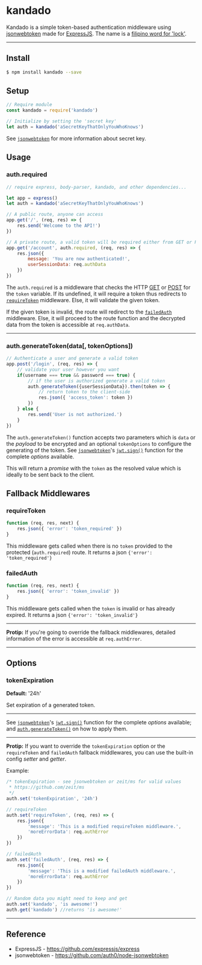 # kandado

Kandado is a simple token-based authentication middleware using [jsonwebtoken](https://github.com/auth0/node-jsonwebtoken) made for [ExpressJS](https://github.com/expressjs/express). The name is a [filipino word for 'lock'](https://translate.google.com.ph/#auto/en/kandado).

---
## Install

```bash
$ npm install kandado --save
```

## Setup

```js
// Require module
const kandado = require('kandado')

// Initialize by setting the 'secret key'
let auth = kandado('aSecretKeyThatOnlyYouWhoKnows')
```
See [`jsonwebtoken`](https://github.com/auth0/node-jsonwebtoken#jsonwebtoken) for more information about secret key.

## Usage

### auth.required
```js
// require express, body-parser, kandado, and other dependencies...

let app = express()
let auth = kandado('aSecretKeyThatOnlyYouWhoKnows')

// A public route, anyone can access
app.get('/', (req, res) => {
	res.send('Welcome to the API!')
})

// A private route, a valid token will be required either from GET or POST
app.get('/account', auth.required, (req, res) => {
	res.json({
		message: 'You are now authenticated!',
		userSessionData: req.authData
	})
})
```
The `auth.required` is a middleware that checks the HTTP [GET](http://expressjs.com/en/4x/api.html#req.query) or [POST](http://expressjs.com/en/4x/api.html#req.body) for the `token` variable. If its undefined, it will require a token thus redirects to [`requireToken`](#requiretoken) middleware. Else, it will validate the given token.

If the given token is invalid, the route will redirect to the [`failedAuth`](#failedauth) middleware. Else, it will proceed to the route function and the decrypted data from the token is accessible at `req.authData`.

---
### auth.generateToken(data[, tokenOptions])
```js
// Authenticate a user and generate a valid token
app.post('/login', (req, res) => {
	// validate your user however you want
	if(username === true && password === true) {
		// if the user is authorized generate a valid token
		auth.generateToken({userSessionData}).then(token => {
			// return token to the client-side
			res.json({ 'access_token': token })
		})
	} else {
		res.send('User is not authorized.')
	}
})
```
The `auth.generateToken()` function accepts two parameters which is `data` or the _payload_ to be encrypted and an optional `tokenOptions` to configure the generating of the token. See [`jsonwebtoken`](https://github.com/auth0/node-jsonwebtoken#jsonwebtoken)'s [`jwt.sign()`](https://github.com/auth0/node-jsonwebtoken#jwtsignpayload-secretorprivatekey-options-callback) function for the complete _options_ available.

This will return a _promise_ with the `token` as the resolved value which is ideally to be sent back to the client.

## Fallback Middlewares

### requireToken
```js
function (req, res, next) {
	res.json({ 'error': 'token_required' })
}
```
This middleware gets called when there is no `token` provided to the protected (`auth.required`) route. It returns a json `{'error': 'token_required'}`

### failedAuth
```js
function (req, res, next) {
	res.json({ 'error': 'token_invalid' })
}
```
This middleware gets called when the `token` is invalid or has already expired. It returns a json `{'error': 'token_invalid'}`

---
__Protip:__ If you're going to override the fallback middlewares, detailed information of the error is accessible at `req.authError`.

---

## Options

### tokenExpiration
__Default:__ '24h'

Set expiration of a generated token.

---

See [`jsonwebtoken`](https://github.com/auth0/node-jsonwebtoken#jsonwebtoken)'s [`jwt.sign()`](https://github.com/auth0/node-jsonwebtoken#jwtsignpayload-secretorprivatekey-options-callback) function for the complete _options_ available; and [`auth.generateToken()`](#authgeneratetokendata-tokenoptions) on how to apply them.

---

__Protip:__ If you want to override the `tokenExpiration` option or the `requireToken` and `failedAuth` fallback middlewares, you can use the built-in config _setter_ and _getter_.

Example:
```js
/* tokenExpiration - see jsonwebtoken or zeit/ms for valid values
 * https://github.com/zeit/ms
 */
auth.set('tokenExpiration', '24h')

// requireToken
auth.set('requireToken', (req, res) => {
	res.json({
		'message': 'This is a modified requireToken middleware.',
		'moreErrorData': req.authError
	})
})

// failedAuth
auth.set('failedAuth', (req, res) => {
	res.json({
		'message': 'This is a modified failedAuth middleware.',
		'moreErrorData': req.authError
	})
})

// Random data you might need to keep and get
auth.set('kandado', 'is awesome!')
auth.get('kandado') //returns 'is awesome!'
```

---

## Reference

* ExpressJS - https://github.com/expressjs/express
* jsonwebtoken - https://github.com/auth0/node-jsonwebtoken
